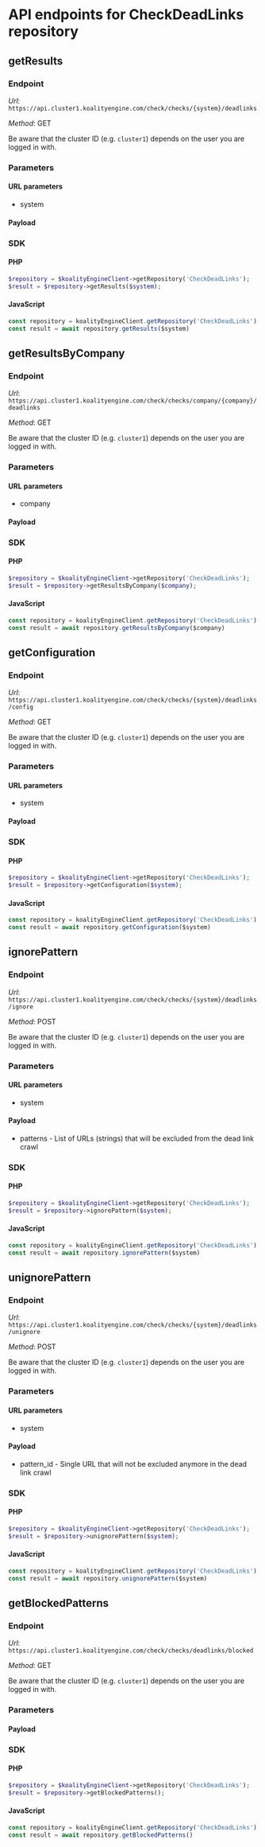# API endpoints for CheckDeadLinks repository


## getResults

### Endpoint

*Url*: ```https://api.cluster1.koalityengine.com/check/checks/{system}/deadlinks```

*Method*: GET

Be aware that the cluster ID (e.g. `cluster1`) depends on the user you are logged in with.

### Parameters

#### URL parameters
 - system

#### Payload

### SDK

#### PHP
```php
$repository = $koalityEngineClient->getRepository('CheckDeadLinks');
$result = $repository->getResults($system);
```

#### JavaScript

```javascript
const repository = koalityEngineClient.getRepository('CheckDeadLinks')
const result = await repository.getResults($system)
```


## getResultsByCompany

### Endpoint

*Url*: ```https://api.cluster1.koalityengine.com/check/checks/company/{company}/deadlinks```

*Method*: GET

Be aware that the cluster ID (e.g. `cluster1`) depends on the user you are logged in with.

### Parameters

#### URL parameters
 - company

#### Payload

### SDK

#### PHP
```php
$repository = $koalityEngineClient->getRepository('CheckDeadLinks');
$result = $repository->getResultsByCompany($company);
```

#### JavaScript

```javascript
const repository = koalityEngineClient.getRepository('CheckDeadLinks')
const result = await repository.getResultsByCompany($company)
```


## getConfiguration

### Endpoint

*Url*: ```https://api.cluster1.koalityengine.com/check/checks/{system}/deadlinks/config```

*Method*: GET

Be aware that the cluster ID (e.g. `cluster1`) depends on the user you are logged in with.

### Parameters

#### URL parameters
 - system

#### Payload

### SDK

#### PHP
```php
$repository = $koalityEngineClient->getRepository('CheckDeadLinks');
$result = $repository->getConfiguration($system);
```

#### JavaScript

```javascript
const repository = koalityEngineClient.getRepository('CheckDeadLinks')
const result = await repository.getConfiguration($system)
```


## ignorePattern

### Endpoint

*Url*: ```https://api.cluster1.koalityengine.com/check/checks/{system}/deadlinks/ignore```

*Method*: POST

Be aware that the cluster ID (e.g. `cluster1`) depends on the user you are logged in with.

### Parameters

#### URL parameters
 - system

#### Payload
- patterns - List of URLs (strings) that will be excluded from the dead link crawl

### SDK

#### PHP
```php
$repository = $koalityEngineClient->getRepository('CheckDeadLinks');
$result = $repository->ignorePattern($system);
```

#### JavaScript

```javascript
const repository = koalityEngineClient.getRepository('CheckDeadLinks')
const result = await repository.ignorePattern($system)
```


## unignorePattern

### Endpoint

*Url*: ```https://api.cluster1.koalityengine.com/check/checks/{system}/deadlinks/unignore```

*Method*: POST

Be aware that the cluster ID (e.g. `cluster1`) depends on the user you are logged in with.

### Parameters

#### URL parameters
 - system

#### Payload
- pattern_id - Single URL that will not be excluded anymore in the dead link crawl

### SDK

#### PHP
```php
$repository = $koalityEngineClient->getRepository('CheckDeadLinks');
$result = $repository->unignorePattern($system);
```

#### JavaScript

```javascript
const repository = koalityEngineClient.getRepository('CheckDeadLinks')
const result = await repository.unignorePattern($system)
```


## getBlockedPatterns

### Endpoint

*Url*: ```https://api.cluster1.koalityengine.com/check/checks/deadlinks/blocked```

*Method*: GET

Be aware that the cluster ID (e.g. `cluster1`) depends on the user you are logged in with.

### Parameters

#### Payload

### SDK

#### PHP
```php
$repository = $koalityEngineClient->getRepository('CheckDeadLinks');
$result = $repository->getBlockedPatterns();
```

#### JavaScript

```javascript
const repository = koalityEngineClient.getRepository('CheckDeadLinks')
const result = await repository.getBlockedPatterns()
```

